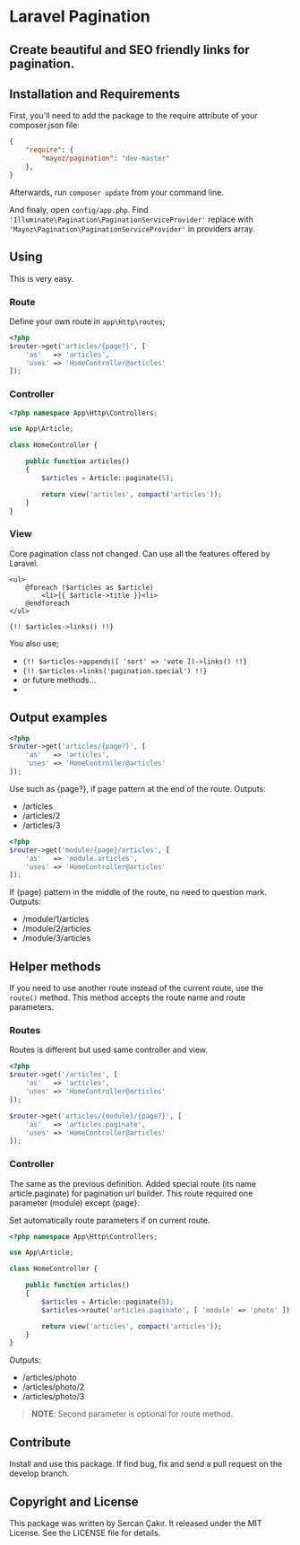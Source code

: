 # Laravel Pagination

Create beautiful and SEO friendly links for pagination.
---

## Installation and Requirements

First, you'll need to add the package to the require attribute of your composer.json file:

```json
{
    "require": {
        "mayoz/pagination": "dev-master"
    },
}
```

Afterwards, run `composer update` from your command line.

And finaly, open  `config/app.php`. Find `'Illuminate\Pagination\PaginationServiceProvider'` replace with `'Mayoz\Pagination\PaginationServiceProvider'` in providers array.


## Using

This is very easy.

### Route
Define your own route in `app\Http\routes`;

```php
<?php
$router->get('articles/{page?}', [
    'as'   => 'articles',
    'uses' => 'HomeController@articles'
]);
```

### Controller

```php
<?php namespace App\Http\Controllers;

use App\Article;

class HomeController {

    public function articles()
	{
        $articles = Article::paginate(5);

        return view('articles', compact('articles'));
    }
}
```

### View
Core pagination class not changed. Can use all the features offered by Laravel.
```blade
<ul>
    @foreach ($articles as $article)
        <li>{{ $article->title }}<li>
    @endforeach
</ul>

{!! $articles->links() !!}
```

You also use;
 - `{!! $articles->appends([ 'sort' => 'vote ])->links() !!}`
 - `{!! $articles->links('pagination.special') !!}`
 - or future methods...
 -

## Output examples
```php
<?php
$router->get('articles/{page?}', [
    'as'   => 'articles',
    'uses' => 'HomeController@articles'
]);
```
Use such as {page?}, if page pattern at the end of the route. Outputs:
- /articles
- /articles/2
- /articles/3

```php
<?php
$router->get('module/{page}/articles', [
    'as'   => 'module.articles',
    'uses' => 'HomeController@articles'
]);
```
If {page} pattern in the middle of the route, no need to question mark. Outputs:
- /module/1/articles
- /module/2/articles
- /module/3/articles

## Helper methods
If you need to use another route instead of the current route, use the `route()` method. This method accepts the route name and route parameters.

### Routes
Routes is different but used same controller and view.
```php
<?php
$router->get('/articles', [
    'as'   => 'articles',
    'uses' => 'HomeController@articles'
]);

$router->get('articles/{module}/{page?}', [
    'as'   => 'articles.paginate',
    'uses' => 'HomeController@articles'
]);
```

### Controller
The same as the previous definition. Added special route (its name article.paginate) for pagination url builder. This route required one parameter (module) except {page}.

Set automatically route parameters if on current route.
```php
<?php namespace App\Http\Controllers;

use App\Article;

class HomeController {

    public function articles()
	{
        $articles = Article::paginate(5);
        $articles->route('articles.paginate', [ 'module' => 'photo' ]);

        return view('articles', compact('articles'));
    }
}
```

Outputs:
- /articles/photo
- /articles/photo/2
- /articles/photo/3

> **NOTE**: Second parameter is optional for route method.

## Contribute
Install and use this package. If find bug, fix and send a pull request on the develop branch.

## Copyright and License

This package was written by Sercan Çakır. It released under the MIT License. See the LICENSE file for details.
